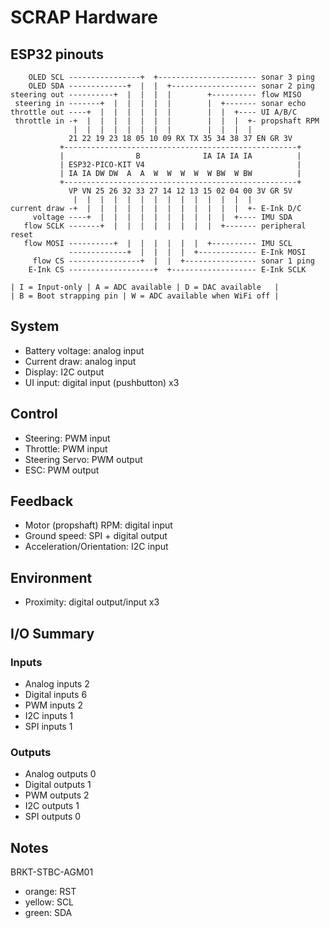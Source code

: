 # SCRAP Hardware

## ESP32 pinouts

```
    OLED SCL ----------------+  +---------------------- sonar 3 ping
    OLED SDA -------------+  |  |  +------------------- sonar 2 ping
steering out ----------+  |  |  |  |        +---------- flow MISO
 steering in -------+  |  |  |  |  |        |  +------- sonar echo
throttle out ----+  |  |  |  |  |  |        |  |  +---- UI A/B/C
 throttle in -+  |  |  |  |  |  |  |        |  |  |  +- propshaft RPM
              |  |  |  |  |  |  |  |        |  |  |  |
             21 22 19 23 18 05 10 09 RX TX 35 34 38 37 EN GR 3V
           +----------------------------------------------------+
           |                B              IA IA IA IA          |
           | ESP32-PICO-KIT V4                                  |
           | IA IA DW DW  A  A  W  W  W  W  W BW  W BW          |
           +----------------------------------------------------+
             VP VN 25 26 32 33 27 14 12 13 15 02 04 00 3V GR 5V
              |  |  |  |  |  |  |  |  |  |  |  |  |  |
current draw -+  |  |  |  |  |  |  |  |  |  |  |  |  +- E-Ink D/C
     voltage ----+  |  |  |  |  |  |  |  |  |  |  +---- IMU SDA
   flow SCLK -------+  |  |  |  |  |  |  |  |  +------- peripheral reset
   flow MOSI ----------+  |  |  |  |  |  |  +---------- IMU SCL
             -------------+  |  |  |  |  +------------- E-Ink MOSI
     flow CS ----------------+  |  |  +---------------- sonar 1 ping
    E-Ink CS -------------------+  +------------------- E-Ink SCLK

| I = Input-only | A = ADC available | D = DAC available   |
| B = Boot strapping pin | W = ADC available when WiFi off |
```

## System
- Battery voltage: analog input
- Current draw: analog input
- Display: I2C output
- UI input: digital input (pushbutton) x3

## Control
- Steering: PWM input
- Throttle: PWM input
- Steering Servo: PWM output
- ESC: PWM output

## Feedback
- Motor (propshaft) RPM: digital input
- Ground speed: SPI + digital output
- Acceleration/Orientation: I2C input

## Environment
- Proximity: digital output/input x3

## I/O Summary

### Inputs
- Analog inputs 2
- Digital inputs 6
- PWM inputs 2
- I2C inputs 1
- SPI inputs 1

### Outputs
- Analog outputs 0
- Digital outputs 1
- PWM outputs 2
- I2C outputs 1
- SPI outputs 0

## Notes
BRKT-STBC-AGM01
- orange: RST
- yellow: SCL
- green: SDA
